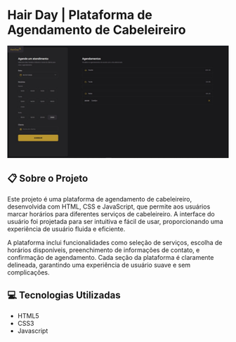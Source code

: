# Hair Day | Plataforma de Agendamento de Cabeleireiro
![banner](src/assets/site.png)

## 📋 Sobre o Projeto
Este projeto é uma plataforma de agendamento de cabeleireiro, desenvolvida com HTML, CSS e JavaScript, que permite aos usuários marcar horários para diferentes serviços de cabeleireiro. A interface do usuário foi projetada para ser intuitiva e fácil de usar, proporcionando uma experiência de usuário fluida e eficiente.

A plataforma inclui funcionalidades como seleção de serviços, escolha de horários disponíveis, preenchimento de informações de contato, e confirmação de agendamento. Cada seção da plataforma é claramente delineada, garantindo uma experiência de usuário suave e sem complicações.

## 💻 Tecnologias Utilizadas

- HTML5
- CSS3
- Javascript